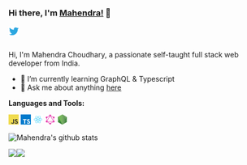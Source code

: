 ### Hi there, I'm [Mahendra!](https://iampika.github.io) 👋

<a href="https://twitter.com/iampikaa">
  <img align="left" alt="Mahendra Choudhary | Twitter" width="21px" src="https://raw.githubusercontent.com/iampika/iampika/master/assets/twitter.svg" />
</a>

<br />
<br />

Hi, I'm Mahendra Choudhary, a passionate self-taught full stack web developer from India.

- 🌱 I’m currently learning GraphQL & Typescript
- 💬 Ask me about anything [here](https://github.com/iampika/iampika/issues)

**Languages and Tools:**

<code><img height="20" src="https://raw.githubusercontent.com/github/explore/80688e429a7d4ef2fca1e82350fe8e3517d3494d/topics/javascript/javascript.png"></code>
<code><img height="20" src="https://raw.githubusercontent.com/github/explore/80688e429a7d4ef2fca1e82350fe8e3517d3494d/topics/typescript/typescript.png"></code>
<code><img height="20" src="https://raw.githubusercontent.com/github/explore/80688e429a7d4ef2fca1e82350fe8e3517d3494d/topics/react/react.png"></code>
<code><img height="20" src="https://raw.githubusercontent.com/github/explore/5c058a388828bb5fde0bcafd4bc867b5bb3f26f3/topics/graphql/graphql.png"></code>
<code><img height="20" src="https://raw.githubusercontent.com/github/explore/80688e429a7d4ef2fca1e82350fe8e3517d3494d/topics/nodejs/nodejs.png"></code>

![Mahendra's github stats](https://github-readme-stats.vercel.app/api?username=iampika&show_icons=true&hide_border=true)

<a href="https://github.com/iampika/mamyno-movie-app">
  <img align="left" src="https://github-readme-stats.vercel.app/api/pin/?username=iampika&repo=mamyno-movie-app" />
</a>

<a href="https://github.com/iampika/iampika.github.io">
  <img align="left" src="https://github-readme-stats.vercel.app/api/pin/?username=iampika&repo=iampika.github.io" />
</a>
